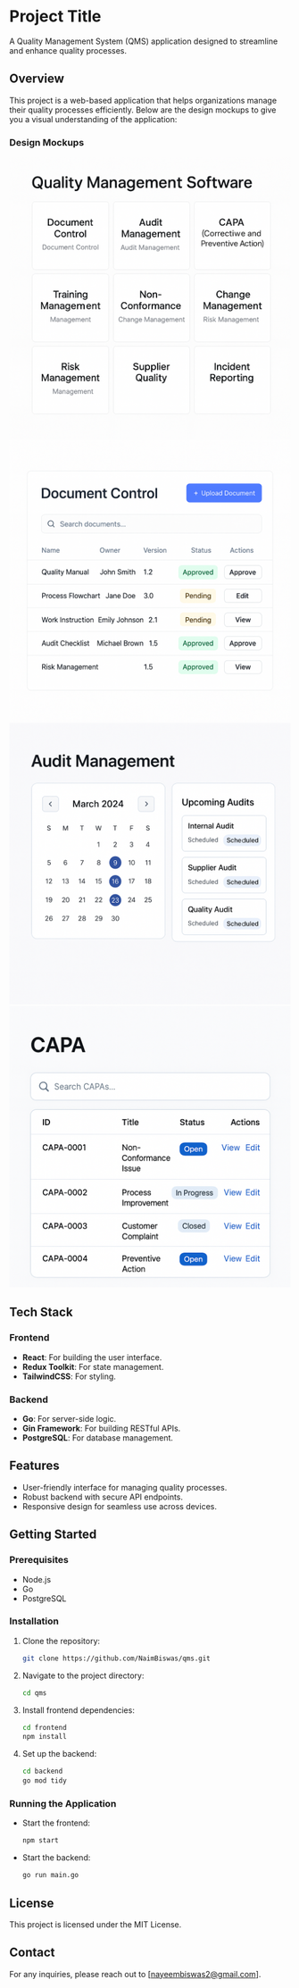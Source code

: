 # Project Title

A Quality Management System (QMS) application designed to streamline and enhance quality processes.

## Overview

This project is a web-based application that helps organizations manage their quality processes efficiently. Below are the design mockups to give you a visual understanding of the application:

### Design Mockups
![Design Page 1](./design/software-listing-page.png)
![Design Page 2](./design/software-1.png)
![Design Page 3](./design/software-2.png)
![Design Page 4](./design/software-3.png)

## Tech Stack

### Frontend
- **React**: For building the user interface.
- **Redux Toolkit**: For state management.
- **TailwindCSS**: For styling.

### Backend
- **Go**: For server-side logic.
- **Gin Framework**: For building RESTful APIs.
- **PostgreSQL**: For database management.

## Features
- User-friendly interface for managing quality processes.
- Robust backend with secure API endpoints.
- Responsive design for seamless use across devices.

## Getting Started

### Prerequisites
- Node.js
- Go
- PostgreSQL

### Installation
1. Clone the repository:
    ```bash
    git clone https://github.com/NaimBiswas/qms.git
    ```
2. Navigate to the project directory:
    ```bash
    cd qms
    ```
3. Install frontend dependencies:
    ```bash
    cd frontend
    npm install
    ```
4. Set up the backend:
    ```bash
    cd backend
    go mod tidy
    ```

### Running the Application
- Start the frontend:
  ```bash
  npm start
  ```
- Start the backend:
  ```bash
  go run main.go
  ```

## License
This project is licensed under the MIT License.

## Contact
For any inquiries, please reach out to [nayeembiswas2@gmail.com].